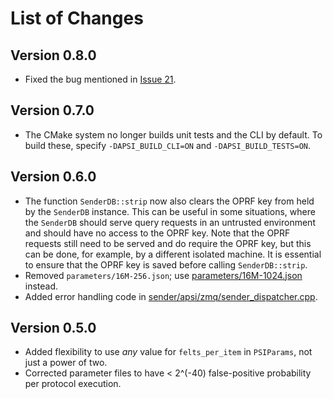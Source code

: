 # List of Changes

## Version 0.8.0

- Fixed the bug mentioned in [Issue 21](https://github.com/microsoft/APSI/issues/21).

## Version 0.7.0

- The CMake system no longer builds unit tests and the CLI by default.
To build these, specify `-DAPSI_BUILD_CLI=ON` and `-DAPSI_BUILD_TESTS=ON`.

## Version 0.6.0

- The function `SenderDB::strip` now also clears the OPRF key from held by the `SenderDB` instance.
This can be useful in some situations, where the `SenderDB` should serve query requests in an untrusted environment and should have no access to the OPRF key.
Note that the OPRF requests still need to be served and do require the OPRF key, but this can be done, for example, by a different isolated machine.
It is essential to ensure that the OPRF key is saved before calling `SenderDB::strip`.
- Removed `parameters/16M-256.json`; use [parameters/16M-1024.json](parameters/16M-1024.json) instead.
- Added error handling code in [sender/apsi/zmq/sender_dispatcher.cpp](sender/apsi/zmq/sender_dispatcher.cpp).

## Version 0.5.0

- Added flexibility to use *any* value for `felts_per_item` in `PSIParams`, not just a power of two.
- Corrected parameter files to have < 2^(-40) false-positive probability per protocol execution.
